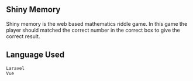 ## Shiny Memory

Shiny memory is the web based mathematics riddle game. In this game the player should matched the correct number in the correct box to give the correct result.

## Language Used

    Laravel
    Vue
